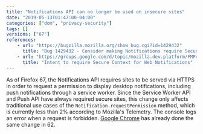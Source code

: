 ```yaml
---
title: "Notifications API can no longer be used on insecure sites"
date: "2019-05-13T01:47:00-04:00"
categories: ["dom", "privacy-security"]
tags: []
versions: ["67"]
references:
    - url: "https://bugzilla.mozilla.org/show_bug.cgi?id=1429432"
      title: "Bug 1429432 - Consider making Notifications require SecureContext"
    - url: "https://groups.google.com/d/topic/mozilla.dev.platform/FMPrIMGBNtg/discussion"
      title: "Intent to require Secure Context for Web Notifications"
---
```

As of Firefox 67, the Notifications API requires sites to be served via HTTPS in order to request a permission to display desktop notifications, including push notifications through a service worker. Since the Service Worker API and Push API have always required secure sites, this change only affects traditional use cases of the `Notification.requestPermission` method, which is currently less than 2% according to Mozilla's Telemetry. The console logs an error when a request is forbidden. [Google Chrome](https://www.chromestatus.com/feature/5759967025954816) has already done the same change in 62.
